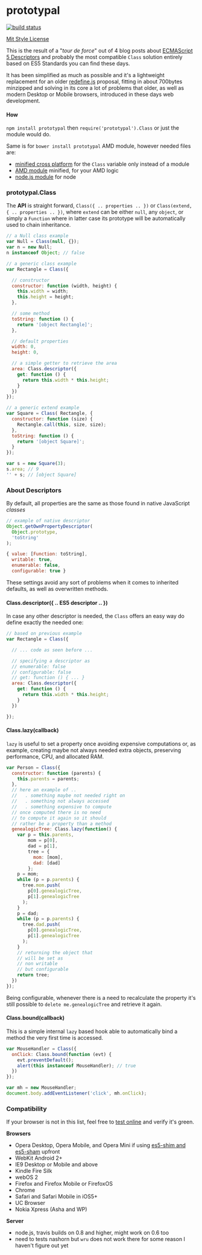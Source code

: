 prototypal
==========

[![build status](https://secure.travis-ci.org/WebReflection/prototypal.png)](http://travis-ci.org/WebReflection/prototypal)

[Mit Style License](./LICENSE.txt)

This is the result of a "_tour de force_" out of 4 blog posts about [ECMAScript 5 Descriptors](http://webreflection.blogspot.com/2014/03/what-books-wont-tell-you-about-es5.html) and probably the most compatible `Class` solution entirely based on ES5 Standards you can find these days.

It has been simplified as much as possible and it's a lightweight replacement for an older [redefine.js](https://github.com/WebReflection/redefine#redefinejs) proposal, fitting in about 700bytes minzipped and solving in its core a lot of problems that older, as well as modern Desktop or Mobile browsers, introduced in these days web development.

#### How
`npm install prototypal` then `require('prototypal').Class` or just the module would do.

Same is for `bower install prototypal` AMD module, however needed files are:

  * [minified cross platform](build/prototypal.js) for the `Class` variable only instead of a module
  * [AMD module](build/prototypal.amd.js) minified, for your AMD logic
  * [node.js module](build/prototypal.node.js) for node

### prototypal.Class
The **API** is straight forward, `Class({ .. properties .. })` or `Class(extend, { .. properties .. })`, where `extend` can be either `null`, any `object`, or simply a `Function` where in latter case its prototype will be automatically used to chain inheritance.
```javascript
// a Null class example
var Null = Class(null, {});
var n = new Null;
n instanceof Object; // false

// a generic class example
var Rectangle = Class({

  // constructor
  constructor: function (width, height) {
    this.width = width;
    this.height = height;
  },

  // some method
  toString: function () {
    return '[object Rectangle]';
  },

  // default properties
  width: 0,
  height: 0,

  // a simple getter to retrieve the area
  area: Class.descriptor({
    get: function () {
      return this.width * this.height;
    }
  })
});

// a generic extend example
var Square = Class( Rectangle, {
  constructor: function (size) {
    Rectangle.call(this, size, size);
  },
  toString: function () {
    return '[object Square]';
  }
});

var s = new Square(3);
s.area; // 9
'' + s; // [object Square]
```


### About Descriptors
By default, all properties are the same as those found in native JavaScript _classes_
```javascript
// example of native descriptor
Object.getOwnPropertyDescriptor(
  Object.prototype,
  'toString'
);

{ value: [Function: toString],
  writable: true,
  enumerable: false,
  configurable: true }
```
These settings avoid any sort of problems when it comes to inherited defaults, as well as overwritten methods.


#### Class.descriptor({ .. ES5 descriptor .. })
In case any other descriptor is needed, the `Class` offers an easy way do define exactly the needed one:
```javascript
// based on previous example
var Rectangle = Class({

  // ... code as seen before ... 

  // specifying a descriptor as
  // enumerable: false
  // configurable: false
  // get: function () { ... }
  area: Class.descriptor({
    get: function () {
      return this.width * this.height;
    }
  })

});
```


#### Class.lazy(callback)
`lazy` is useful to set a property once avoiding expensive computations or, as example, creating maybe not always needed extra objects, preserving performance, CPU, and allocated RAM.
```javascript
var Person = Class({
  constructor: function (parents) {
    this.parents = parents;
  },
  // here an example of ..
  //   . something maybe not needed right on
  //   . something not always accessed
  //   . something expensive to compute
  // once computed there is no need
  // to compute it again so it should
  // rather be a property than a method
  genealogicTree: Class.lazy(function() {
    var p = this.parents,
        mom = p[0],
        dad = p[1],
        tree = {
          mom: [mom],
          dad: [dad]
        };
    p = mom;
    while (p = p.parents) {
      tree.mom.push(
        p[0].genealogicTree,
        p[1].genealogicTree
      );
    }
    p = dad;
    while (p = p.parents) {
      tree.dad.push(
        p[0].genealogicTree,
        p[1].genealogicTree
      );
    }
    // returning the object that
    // will be set as
    // non writable
    // but configurable
    return tree;
  })
});
```
Being configurable, whenever there is a need to recalculate the property it's still possible to `delete me.genealogicTree` and retrieve it again.


#### Class.bound(callback)
This is a simple internal `lazy` based hook able to automatically bind a method the very first time is accessed.
```javascript
var MouseHandler = Class({
  onClick: Class.bound(function (evt) {
    evt.preventDefault();
    alert(this instanceof MouseHandler); // true
  })
});

var mh = new MouseHandler;
document.body.addEventListener('click', mh.onClick);
```


### Compatibility
If your browser is not in this list, feel free to [test online](http://webreflection.github.io/prototypal/test/) and verify it's green.

**Browsers**
  * Opera Desktop, Opera Mobile, and Opera Mini if using [es5-shim and es5-sham](./test/es5.js) upfront
  * WebKit Android 2+
  * IE9 Desktop or Mobile and above
  * Kindle Fire Silk
  * webOS 2
  * Firefox and Firefox Mobile or FirefoxOS
  * Chrome
  * Safari and Safari Mobile in iOS5+
  * UC Browser
  * Nokia Xpress (Asha and WP)

**Server**
  * node.js, travis builds on 0.8 and higher, might work on 0.6 too
  * need to tests nashorn but `wru` does not work there for some reason I haven't figure out yet

